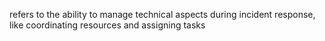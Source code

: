 refers to the ability to manage technical aspects during incident response, like coordinating resources and assigning tasks